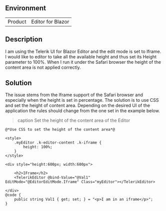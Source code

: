 
## Environment
<table>
<tbody>
<tr>
<td>Product</td>
<td>Editor for Blazor</td>
</tr>
</tbody>
</table>

## Description

I am using the Telerik UI for Blazor Editor and the edit mode is set to Iframe. I would like to editor to take all the available height and thus set its Height parameter to 100%. When I run it under the Safari browser the height of the content area is not applied correctly.

## Solution

The issue stems from the Iframe support of the Safari browser and especially when the height is set in percentage. The solution is to use CSS and set the height of content area. Depending on the desired UI of the application the rules should change from the one set in the example below.

>caption Set the height of the content area of the Editor

````RAZOR
@*Use CSS to set the height of the content area*@

<style>
    .myEditor .k-editor-content .k-iframe {
        height: 100%;
    }
</style>

<div style="height:600px; width:600px">

    <h2>IFrame</h2>
    <TelerikEditor @bind-Value="@Val1" EditMode="@EditorEditMode.Iframe" Class="myEditor"></TelerikEditor>

</div>
@code {
    public string Val1 { get; set; } = "<p>I am in an iframe</p>";
}
````

